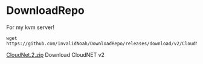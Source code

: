 # DownloadRepo
For my kvm server!

````
wget https://github.com/InvalidNoah/DownloadRepo/releases/download/v2/CloudNet.2.zip
````

[CloudNet.2.zip](https://github.com/InvalidNoah/DownloadRepo/releases/download/v2/CloudNet.2.zip) Download CloudNET v2
